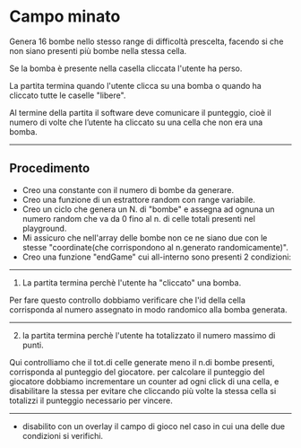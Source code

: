 # Campo minato
Genera 16 bombe nello stesso range di difficoltà prescelta, facendo si che non siano presenti più bombe nella stessa cella.

Se la bomba è presente nella casella cliccata l'utente ha perso.

La partita termina quando l'utente clicca su una bomba o quando ha cliccato tutte le caselle "libere".

Al termine della partita il software deve comunicare il punteggio, cioè il numero di volte che l’utente ha cliccato su una cella che non era una bomba.

---
## Procedimento 
- Creo una constante con il numero di bombe da generare.
- Creo una funzione di un estrattore random con range variabile. 
- Creo un ciclo che genera un N. di "bombe" e assegna ad ognuna un numero random che va da 0 fino al n. di celle totali presenti nel playground.
- Mi assicuro che nell'array delle bombe non ce ne siano due con le stesse "coordinate(che corrispondono al n.generato randomicamente)".
- Creo una funzione "endGame" cui all-interno sono presenti 2 condizioni:
---
1. La partita termina perchè l'utente ha "cliccato" una bomba.

Per fare questo controllo dobbiamo verificare che l'id della cella corrisponda al numero assegnato in modo randomico alla bomba generata.

---

2. la partita termina perchè l'utente ha totalizzato il numero massimo di punti.

Qui controlliamo che il tot.di celle generate meno il n.di bombe presenti, corrisponda al punteggio del giocatore.
per calcolare il punteggio del giocatore dobbiamo incrementare un counter ad ogni click di una cella, e disabilitare la stessa per evitare che cliccando più volte la stessa cella si totalizzi il punteggio necessario per vincere.

---

- disabilito con un overlay il campo di gioco nel caso in cui una delle due condizioni si verifichi.

